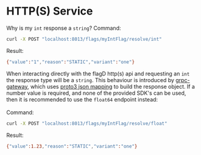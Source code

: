 # HTTP(S) Service


Why is my `int` response a `string`?
Command:
```sh
curl -X POST "localhost:8013/flags/myIntFlag/resolve/int"
```
Result:
```sh
{"value":"1","reason":"STATIC","variant":"one"}
```
When interacting directly with the flagD http(s) api and requesting an `int` the response type will be a `string`. This behaviour is introduced by [grpc-gateway](https://github.com/grpc-ecosystem/grpc-gateway), which uses [proto3 json mapping](https://developers.google.com/protocol-buffers/docs/proto3#json) to build the response object. If a number value is required, and none of the provided SDK's can be used, then it is recommended to use the `float64` endpoint instead:  
<br />
Command:
```sh
curl -X POST "localhost:8013/flags/myIntFlag/resolve/float"
```
Result:
```sh
{"value":1.23,"reason":"STATIC","variant":"one"}
```
